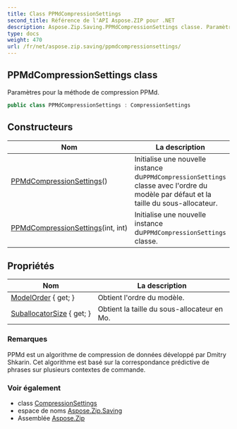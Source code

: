 ```yaml
---
title: Class PPMdCompressionSettings
second_title: Référence de l'API Aspose.ZIP pour .NET
description: Aspose.Zip.Saving.PPMdCompressionSettings classe. Paramètres pour la méthode de compression PPMd.
type: docs
weight: 470
url: /fr/net/aspose.zip.saving/ppmdcompressionsettings/
---
```

## PPMdCompressionSettings class

Paramètres pour la méthode de compression PPMd.

```csharp
public class PPMdCompressionSettings : CompressionSettings
```

## Constructeurs

| Nom | La description |
| --- | --- |
| [PPMdCompressionSettings](ppmdcompressionsettings/#constructor)() | Initialise une nouvelle instance du`PPMdCompressionSettings` classe avec l'ordre du modèle par défaut et la taille du sous-allocateur. |
| [PPMdCompressionSettings](ppmdcompressionsettings/#constructor_1)(int, int) | Initialise une nouvelle instance du`PPMdCompressionSettings` classe. |

## Propriétés

| Nom | La description |
| --- | --- |
| [ModelOrder](../../aspose.zip.saving/ppmdcompressionsettings/modelorder/) { get; } | Obtient l'ordre du modèle. |
| [SuballocatorSize](../../aspose.zip.saving/ppmdcompressionsettings/suballocatorsize/) { get; } | Obtient la taille du sous-allocateur en Mo. |

### Remarques

PPMd est un algorithme de compression de données développé par Dmitry Shkarin. Cet algorithme est basé sur la correspondance prédictive de phrases sur plusieurs contextes de commande.

### Voir également

* class [CompressionSettings](../compressionsettings/)
* espace de noms [Aspose.Zip.Saving](../../aspose.zip.saving/)
* Assemblée [Aspose.Zip](../../)


